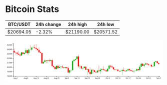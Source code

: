 # Bitcoin Stats

BTC/USDT|24h change|24h high|24h low|
|---|---|---|---|
|$20694.05|-2.32%|$21190.00|$20571.52|

<img src="./chart.svg">
